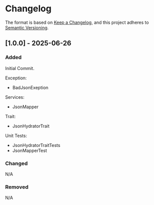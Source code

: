 # Changelog

The format is based on [Keep a Changelog](https://keepachangelog.com/en/1.1.0/),
and this project adheres to [Semantic Versioning](https://semver.org/spec/v2.0.0.html).

## [1.0.0] - 2025-06-26

### Added
Initial Commit.  

Exception: 
 * BadJsonExeption

Services:
 * JsonMapper

Trait:
 * JsonHydratorTrait

Unit Tests:
 * JsonHydratorTraitTests
 * JsonMapperTest

### Changed
N/A

### Removed
N/A